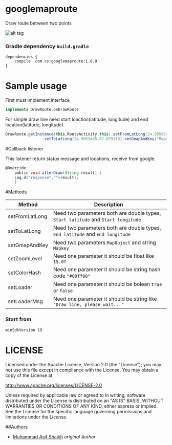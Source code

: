 # googlemaproute

Draw route between two points

![alt tag](https://drive.google.com/uc?export=view&id=0B4JREw1JZW_cdkF1MmJ5Ujh5WHc)

### Gradle dependency  ```build.gradle```
```
dependencies {
    compile 'com.cs:googlemaproute:1.0.0'
}
```

# Sample usage

First must implement interface

```groovy
implements DrawRoute.onDrawRoute
```

For simple draw line need start loaction(latitude, longitude) and end location(latitude, longitude)

```groovy
DrawRoute.getInstance(this,RouteActivity.this).setFromLatLong(24.905954,67.0803505)
                .setToLatLong(24.9053485,67.079119).setGmapAndKey("MapandroidKey",gMap).run();
```

#Callback listener

This listener return status message and locations, receive from google.

```groovy
@Override
    public void afterDraw(String result) {
    Log.d("response",""+result);
    }
```


#Methods

Method |  Description 
------------ |  -------------
setFromLatLong  |  Need two parameters both are double types, ``Start latitude`` and ``Start longitude``
setToLatLong  | Need two parameters both are double types, ``End latitude`` and ``End longitude``
setGmapAndKey  | Need two parameters ``MapObject`` and string ``Mapkey``
setZoomLevel  | Need one parameter it should be float like ``15.0f``
setColorHash  | Need one parameter it should be string hash code ``"#00ff00"``
setLoader  | Need one parameter it should be bolean ``true`` or ``false``
setLoaderMsg  | Need one parameter it should be string like ``"Draw line, please wait..."``

### Start from 
``minSdkVersion 19 ``


# LICENSE

Licensed under the Apache License, Version 2.0 (the "License");
you may not use this file except in compliance with the License.
You may obtain a copy of the License at

http://www.apache.org/licenses/LICENSE-2.0

Unless required by applicable law or agreed to in writing, software
distributed under the License is distributed on an "AS IS" BASIS,
WITHOUT WARRANTIES OR CONDITIONS OF ANY KIND, either express or implied.
See the License for the specific language governing permissions and
limitations under the License.

##Authors

* [Muhammad Asif Shaikh](https://github.com/asifshaikh86) *original Author*

